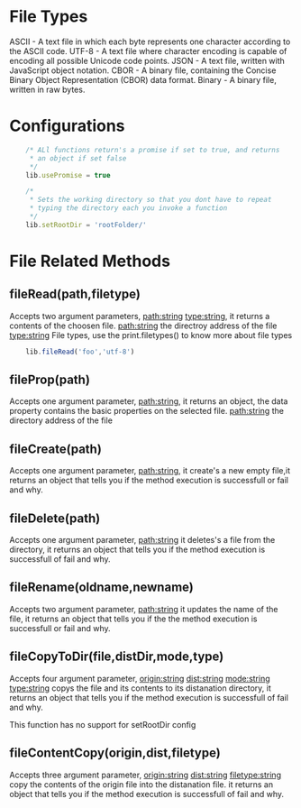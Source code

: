# File Types

ASCII - A text file in which each byte represents one character according to the ASCII code.
UTF-8 - A text file where character encoding is capable of encoding all possible Unicode code points.
JSON - A text file, written with JavaScript object notation.
CBOR - A binary file, containing the Concise Binary Object Representation (CBOR) data format.
Binary - A binary file, written in raw bytes.

# Configurations
```js
    /* ALl functions return's a promise if set to true, and returns
     * an object if set false
     */
    lib.usePromise = true

    /*
     * Sets the working directory so that you dont have to repeat
     * typing the directory each you invoke a function
     */ 
    lib.setRootDir = 'rootFolder/'
```

# File Related Methods
        
## fileRead(path,filetype)

Accepts two argument parameters, <path:string> <type:string>, it returns a contents of the choosen file.
<path:string> the directroy address of the file
<type:string> File types, use the print.filetypes() to know more about file types
```js
    lib.fileRead('foo','utf-8')
```

## fileProp(path)

Accepts one argument parameter, <path:string>, it returns an object, the data property contains the basic
properties on the selected file.
<path:string> the directory address of the file

## fileCreate(path)

Accepts one argument parameter, <path:string>, it create's a new empty file,it returns an object that tells you if the method execution is successfull or fail and why.

## fileDelete(path)

Accepts one argument parameter, <path:string> it deletes's a file from the directory, it returns an object that
tells you if the method execution is successfull of fail and why.

## fileRename(oldname,newname)

Accepts two argument parameter, <path:string> it updates the name of the file, it returns an object that tells you
if the the method execution is successfull or fail and why.

## fileCopyToDir(file,distDir,mode,type)

Accepts four argument parameter, <origin:string> <dist:string> <mode:string> <type:string>
copys the file and its contents to its distanation directory,  it returns an object that tells you if the method 
execution is successfull of fail and why.

This function has no support for setRootDir config

## fileContentCopy(origin,dist,filetype)

Accepts three argument parameter, <origin:string> <dist:string> <filetype:string>
copy the contents of the origin file into the distanation file. it returns an object that tells you if the method 
execution is successfull of fail and why.